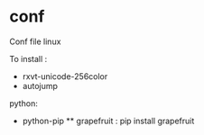conf
====

Conf file linux

To install :

* rxvt-unicode-256color
* autojump

python:
* python-pip
** grapefruit : pip install grapefruit
   
